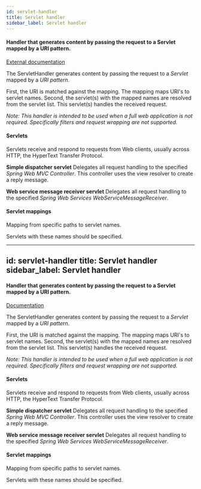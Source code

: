 ```yaml
---
id: servlet-handler
title: Servlet handler
sidebar_label: Servlet handler
---
```

#### Handler that generates content by passing the request to a Servlet mapped by a URI pattern. 
<a href="http://wiki.eclipse.org/Jetty/Reference/Jetty_Architecture#Servlets" target="_blank">External documentation</a>

The ServletHandler generates content by passing the request to a <i>Servlet</i> mapped by a <i>URI pattern</i>. 

First, the URI is matched against the mapping. The mapping maps URI's to servlet names. 
Second, the servlet(s) with the mapped names are resolved from the servlet list. This servlet(s) handles the received request.

<i>Note:
This handler is intended to be used when a full web application is not required. Specifically filters and request wrapping are not supported.</i>

#### Servlets
Servlets receive and respond to requests from Web clients, usually across HTTP, the HyperText Transfer Protocol.

<b>Simple dispatcher servlet</b>
Delegates all request handling to the specified <i>Spring Web MVC Controller</i>. This controller uses the view resolver to create a reply message. 

<b>Web service message receiver servlet</b>
Delegates all request handling to the specified <i>Spring Web Services WebServiceMessageReceiver</i>.

#### Servlet mappings
Mapping from specific paths to servlet names. 

Servlets with these names should be specified.

---
id: servlet-handler
title: Servlet handler
sidebar_label: Servlet handler
---
#### Handler that generates content by passing the request to a Servlet mapped by a URI pattern. 
<a href="http://wiki.eclipse.org/Jetty/Reference/Jetty_Architecture#Servlets" target="_blank">Documentation</a>

The ServletHandler generates content by passing the request to a <i>Servlet</i> mapped by a <i>URI pattern</i>. 

First, the URI is matched against the mapping. The mapping maps URI's to servlet names. 
Second, the servlet(s) with the mapped names are resolved from the servlet list. This servlet(s) handles the received request.

<i>Note:
This handler is intended to be used when a full web application is not required. Specifically filters and request wrapping are not supported.</i>

#### Servlets
Servlets receive and respond to requests from Web clients, usually across HTTP, the HyperText Transfer Protocol.

<b>Simple dispatcher servlet</b>
Delegates all request handling to the specified <i>Spring Web MVC Controller</i>. This controller uses the view resolver to create a reply message. 

<b>Web service message receiver servlet</b>
Delegates all request handling to the specified <i>Spring Web Services WebServiceMessageReceiver</i>.

#### Servlet mappings
Mapping from specific paths to servlet names. 

Servlets with these names should be specified.

